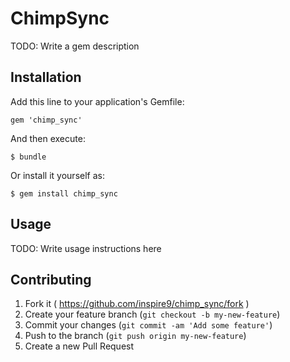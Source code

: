 # ChimpSync

TODO: Write a gem description

## Installation

Add this line to your application's Gemfile:

    gem 'chimp_sync'

And then execute:

    $ bundle

Or install it yourself as:

    $ gem install chimp_sync

## Usage

TODO: Write usage instructions here

## Contributing

1. Fork it ( https://github.com/inspire9/chimp_sync/fork )
2. Create your feature branch (`git checkout -b my-new-feature`)
3. Commit your changes (`git commit -am 'Add some feature'`)
4. Push to the branch (`git push origin my-new-feature`)
5. Create a new Pull Request
